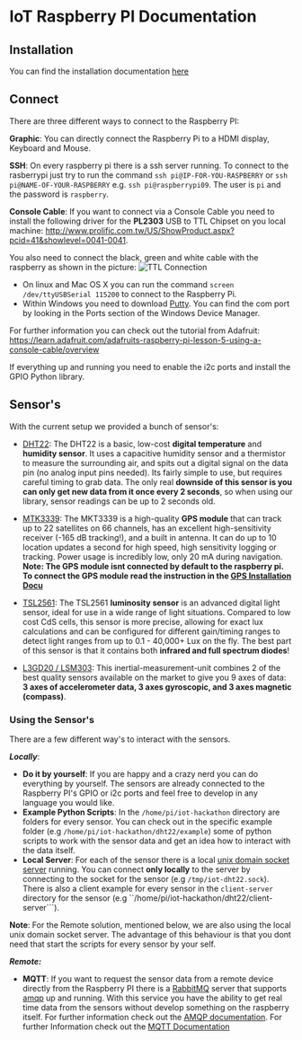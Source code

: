 # IoT Raspberry PI Documentation

## Installation

You can find the installation documentation [here](INSTALLATION.md)

## Connect
There are three different ways to connect to the Raspberry PI:

**Graphic**: You can directly connect the Raspberry Pi to a HDMI display, Keyboard and Mouse.

**SSH**: On every raspberry pi there is a ssh server running. To connect to the rasberrypi just try to run the command ```ssh pi@IP-FOR-YOU-RASPBERRY``` or ```ssh pi@NAME-OF-YOUR-RASPBERRY``` e.g. ```ssh pi@raspberrypi09```. The user is ```pi``` and the password is ```raspberry```.

**Console Cable**:
If you want to connect via a Console Cable you need to install the following driver for the **PL2303** USB to TTL Chipset on you local machine: http://www.prolific.com.tw/US/ShowProduct.aspx?pcid=41&showlevel=0041-0041.


You also need to connect the black, green and white cable with the raspberry as shown in the picture:
![TTL Connection](https://cdn-learn.adafruit.com/assets/assets/000/003/118/medium800/learn_raspberry_pi_overview.jpg?1396791615)

* On linux and Mac OS X you can run the command ```screen /dev/ttyUSBSerial 115200``` to connect to the Raspberry Pi.
* Within Windows you need to download [Putty](http://www.putty.org). You can find the com port by looking in the Ports section of the Windows Device Manager.

For further information you can check out the tutorial from Adafruit: https://learn.adafruit.com/adafruits-raspberry-pi-lesson-5-using-a-console-cable/overview

If everything up and running you need to enable the i2c ports and install the GPIO Python library.

## Sensor's
With the current setup we provided a bunch of sensor's:
* [DHT22]( https://www.adafruit.com/products/385): The DHT22 is a basic, low-cost **digital temperature** and **humidity sensor**. It uses a capacitive humidity sensor and a thermistor to measure the surrounding air, and spits out a digital signal on the data pin (no analog input pins needed). Its fairly simple to use, but requires careful timing to grab data. The only real **downside of this sensor is you can only get new data from it once every 2 seconds**, so when using our library, sensor readings can be up to 2 seconds old.

* [MTK3339](https://www.adafruit.com/products/746): The MKT3339 is a high-quality **GPS module** that can track up to 22 satellites on 66 channels, has an excellent high-sensitivity receiver (-165 dB tracking!), and a built in antenna. It can do up to 10 location updates a second for high speed, high sensitivity logging or tracking. Power usage is incredibly low, only 20 mA during navigation.  
**Note: The GPS module isnt connected by default to the raspberry pi. To connect the GPS module read the instruction in the [GPS Installation Docu](sensors/MTK3339/README.md)**

* [TSL2561](https://www.adafruit.com/products/439): The TSL2561 **luminosity sensor** is an advanced digital light sensor, ideal for use in a wide range of light situations. Compared to low cost CdS cells, this sensor is more precise, allowing for exact lux calculations and can be configured for different gain/timing ranges to detect light ranges from up to 0.1 - 40,000+ Lux on the fly. The best part of this sensor is that it contains both **infrared and full spectrum diodes**!

* [L3GD20 / LSM303](https://www.adafruit.com/products/1714): This inertial-measurement-unit combines 2 of the best quality sensors available on the market to give you 9 axes of data: **3 axes of accelerometer data, 3 axes gyroscopic, and 3 axes magnetic (compass)**.

### Using the Sensor's
There are a few different way's to interact with the sensors.

***Locally***:
* **Do it by yourself**: If you are happy and a crazy nerd you can do everything by yourself. The sensors are already connected to the Raspberry PI's GPIO or i2c ports and feel free to develop in any language you would like.
* **Example Python Scripts**: In the ```/home/pi/iot-hackathon``` directory are folders for every sensor. You can check out in the specific example folder (e.g ```/home/pi/iot-hackathon/dht22/example```) some of python scripts to work with the sensor data and get an idea how to interact with the data itself.
* **Local Server**: For each of the sensor there is a local [unix domain socket server](https://en.wikipedia.org/wiki/Unix_domain_socket) running. You can connect **only locally** to the server by connecting to the socket for the sensor (e.g ```/tmp/iot-dht22.sock```). There is also a client example for every sensor in the ```client-server``` directory for the sensor (e.g ``/home/pi/iot-hackathon/dht22/client-server```).

**Note**: For the Remote solution, mentioned below, we are also using the local unix domain socket server. The advantage of this behaviour is that you dont need that start the scripts for every sensor by your self.

***Remote:***
* **MQTT**: If you want to request the sensor data from a remote device directly from the Raspberry PI there is a [RabbitMQ](http://www.rabbitmq.com) server that supports [amqp](https://en.wikipedia.org/wiki/Advanced_Message_Queuing_Protocol) up and running. With this service you have the ability to get real time data from the sensors without develop something on the raspberry itself. For further information check out the [AMQP documentation](AMQP.md). For further Information check out the [MQTT Documentation](mqtt.md)
